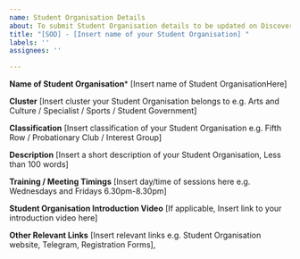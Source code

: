 ```yaml
---
name: Student Organisation Details
about: To submit Student Organisation details to be updated on DiscoverSUTD website
title: "[SOD] - [Insert name of your Student Organisation] "
labels: ''
assignees: ''

---
```


**Name of Student Organisation***
[Insert name of Student OrganisationHere]

**Cluster**
[Insert cluster your Student Organisation belongs to e.g. Arts and Culture / Specialist / Sports / Student Government]

**Classification**
[Insert classification of your Student Organisation e.g. Fifth Row / Probationary Club / Interest Group]

**Description**
[Insert a short description of your Student Organisation, Less than 100 words]

**Training / Meeting Timings**
[Insert day/time of sessions here e.g. Wednesdays and Fridays 6.30pm-8.30pm]

**Student Organisation Introduction Video**
[If applicable, Insert link to your introduction video here]

**Other Relevant Links**
[Insert relevant links e.g. Student Organisation website, Telegram, Registration Forms],
